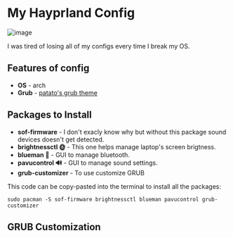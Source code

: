 # My Hayprland Config

![image](https://github.com/user-attachments/assets/d82795c9-ce33-4d07-a05e-d0df9f5f8aad)

I was tired of losing all of my configs every time I break my OS.

## Features of config
+ **OS**     -  arch
+ **Grub**   -  [patato's grub theme](https://github.com/Patato777/dotfiles/tree/main/grub)

## Packages to Install
+ **sof-firmware**        -  I don't exacly know why but without this package sound devices doesn't get detected.
+ **brightnessctl 🌞**    -  This one helps manage laptop's screen brigtness.
+ **blueman 🔷**          -  GUI to manage bluetooth.
+ **pavucontrol 🔊**      -  GUI to manage sound settings.
+ **grub-customizer**     -  To use customize GRUB

This code can be copy-pasted into the terminal to install all the packages: <br>

```
sudo pacman -S sof-firmware brightnessctl blueman pavucontrol grub-customizer
```

## GRUB Customization
